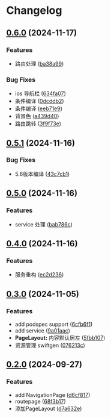 # Changelog

## [0.6.0](https://github.com/foxdock/DFService/compare/v0.5.1...v0.6.0) (2024-11-17)


### Features

* 路由处理 ([ba38a99](https://github.com/foxdock/DFService/commit/ba38a990ad1bf01a13b50149187c338ee7cc5777))


### Bug Fixes

* ios 导航栏 ([634fa07](https://github.com/foxdock/DFService/commit/634fa0744682109795e7b7101dd0cf49bde0d52a))
* 条件编译 ([0dcddb2](https://github.com/foxdock/DFService/commit/0dcddb28cc9a192cbe68c27d16c01d007093e79e))
* 条件编译 ([eeb71e9](https://github.com/foxdock/DFService/commit/eeb71e965bfc4e6443896109036f5555ba68611e))
* 背景色 ([a439d40](https://github.com/foxdock/DFService/commit/a439d40c7164f889c3ba0f5cef9436ebc8c129d4))
* 路由跳转 ([3f9f73e](https://github.com/foxdock/DFService/commit/3f9f73efc6fd2ac3ae779a1d78c7d35759766c83))

## [0.5.1](https://github.com/foxdock/DFService/compare/v0.5.0...v0.5.1) (2024-11-16)


### Bug Fixes

* 5.6版本编译 ([43c7cb1](https://github.com/foxdock/DFService/commit/43c7cb1800734daac1c15e3541ef326f67f98f2a))

## [0.5.0](https://github.com/foxdock/DFService/compare/v0.4.1...v0.5.0) (2024-11-16)


### Features

* service 处理 ([bab786c](https://github.com/foxdock/DFService/commit/bab786cfb760d5d56f1cc2c11e6880e60563464f))

## [0.4.0](https://github.com/foxdock/DFService/compare/v0.3.0...v0.4.0) (2024-11-16)


### Features

* 服务重构 ([ec2d236](https://github.com/foxdock/DFService/commit/ec2d236ec0127ea4facd693f1edf6acd52f8deb8))

## [0.3.0](https://github.com/foxdock/DFService/compare/v0.2.0...v0.3.0) (2024-11-05)


### Features

* add podspec support ([6cfb6f1](https://github.com/foxdock/DFService/commit/6cfb6f1b26b2d25146c64f7605c926f0f9990761))
* add service ([9a01aac](https://github.com/foxdock/DFService/commit/9a01aac4d459ad67bc4670c302ecd6d5e0202cbf))
* **PageLayout:** 内容默认居左 ([5fbb107](https://github.com/foxdock/DFService/commit/5fbb10726610b42353a97495cf1e018047b5efd3))
* 资源管理 swiftgen ([076213c](https://github.com/foxdock/DFService/commit/076213cbf1f8d85ad3017034ea25291e77281a67))

## [0.2.0](https://github.com/yaochenfeng/DFService/compare/v0.1.6...v0.2.0) (2024-09-27)


### Features

* add NavigationPage ([d6cf817](https://github.com/yaochenfeng/DFService/commit/d6cf81701e1ff4bab0ed546909ce3c336037f855))
* routepage ([68f3b17](https://github.com/yaochenfeng/DFService/commit/68f3b17bc92ee0b985f0d434e587ea4b86a556a8))
* 添加PageLayout ([d7a632e](https://github.com/yaochenfeng/DFService/commit/d7a632ee9592e46a009c4d868bf939854ebf889d))
